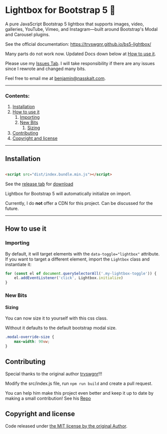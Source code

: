 # Lightbox for Bootstrap 5 🌠

A pure JavaScript Bootstrap 5 lightbox that supports images, video, galleries, YouTube, Vimeo, and Instagram—built
around Bootstrap's Modal and Carousel plugins.

See the official documentation: https://trvswgnr.github.io/bs5-lightbox/

Many parts do not work now. Updated Docs down below at [How to use it](#How-to-use-it).

Please use my [Issues Tab](https://github.com/nasskalt/bs5-lightbox/issues). I will take responsibility if
there are any issues since I rewrote and changed many bits.

Feel free to email me at [benjamin@nasskalt.com](mailto:benjamin@nasskalt.com).

---

### Contents:

1. [Installation](#Installation)
2. [How to use it](#How-to-use-it)
    1. [Importing](#Importing)
    2. [New Bits](#New-Bits)
        1. [Sizing](#sizing)
3. [Contributing](#Contributing)
4. [Copyright and license](#Copyright-and-license)

---

## Installation

```html

<script src="dist/index.bundle.min.js"></script>
```

See the [release tab](https://github.com/nasskalt/bs5-lightbox/releases)
for [download](https://github.com/nasskalt/bs5-lightbox/releases/download/V1.0/index.bundle.min.js)

Lightbox for Bootstrap 5 will automatically initialize on import.

Currently, I do __not__ offer a CDN for this project. Can be discussed for the future.

---

## How to use it

### Importing

By default, it will target elements with the `data-toggle="lightbox"` attribute.
If you want to target a different element, import the `Lightbox` class and instantiate it:

```js
for (const el of document.querySelectorAll('.my-lightbox-toggle')) {
    el.addEventListener('click', Lightbox.initialize)
}
```

### New Bits

#### Sizing

You can now size it to yourself with this css class.

Without it defaults to the default bootstrap modal size.

```css
.modal-override-size {
    max-width: 90vw;
}
```

## Contributing

Special thanks to the original author [trvswgnr](https://github.com/trvswgnr/bs5-lightbox)!!!

Modify the src/index.js file, run `npm run build` and create a pull request.

You can help him make this project even better and keep it up to date by making a small contribution! See
his [Repo](https://github.com/trvswgnr/bs5-lightbox)

## Copyright and license

Code released
under [the MIT license by the original Author](https://github.com/trvswgnr/bs5-lightbox/blob/main/LICENSE).
